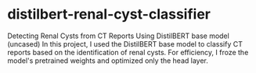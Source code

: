 # distilbert-renal-cyst-classifier
Detecting Renal Cysts from CT Reports Using DistilBERT base model (uncased)   In this project, I used the DistilBERT base model to classify CT reports based on the identification of renal cysts. For efficiency, I froze the model's pretrained weights and optimized only the head layer.

